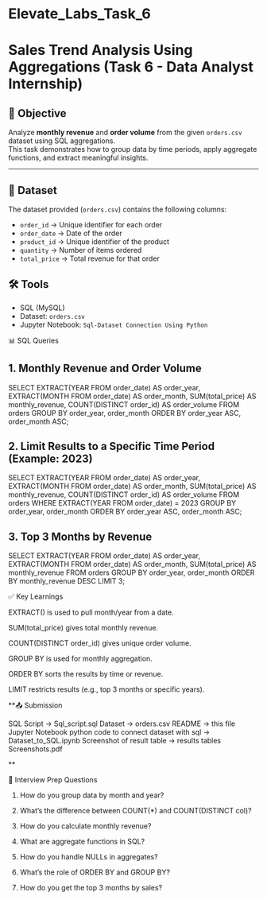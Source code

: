 # Elevate_Labs_Task_6
# Sales Trend Analysis Using Aggregations (Task 6 - Data Analyst Internship)

## 📌 Objective
Analyze **monthly revenue** and **order volume** from the given `orders.csv` dataset using SQL aggregations.  
This task demonstrates how to group data by time periods, apply aggregate functions, and extract meaningful insights.

---

## 📂 Dataset
The dataset provided (`orders.csv`) contains the following columns:

- `order_id` → Unique identifier for each order  
- `order_date` → Date of the order  
- `product_id` → Unique identifier of the product  
- `quantity` → Number of items ordered  
- `total_price` → Total revenue for that order  

## 🛠️ Tools
- SQL (MySQL)  
- Dataset: `orders.csv`
- Jupyter Notebook: `Sql-Dataset Connection Using Python`

📊 SQL Queries

## 1. Monthly Revenue and Order Volume

SELECT
    EXTRACT(YEAR FROM order_date) AS order_year,
    EXTRACT(MONTH FROM order_date) AS order_month,
    SUM(total_price) AS monthly_revenue,
    COUNT(DISTINCT order_id) AS order_volume
FROM orders
GROUP BY order_year, order_month
ORDER BY order_year ASC, order_month ASC;

## 2. Limit Results to a Specific Time Period (Example: 2023)

SELECT
    EXTRACT(YEAR FROM order_date) AS order_year,
    EXTRACT(MONTH FROM order_date) AS order_month,
    SUM(total_price) AS monthly_revenue,
    COUNT(DISTINCT order_id) AS order_volume
FROM orders
WHERE EXTRACT(YEAR FROM order_date) = 2023
GROUP BY order_year, order_month
ORDER BY order_year ASC, order_month ASC;


## 3. Top 3 Months by Revenue

SELECT
    EXTRACT(YEAR FROM order_date) AS order_year,
    EXTRACT(MONTH FROM order_date) AS order_month,
    SUM(total_price) AS monthly_revenue
FROM orders
GROUP BY order_year, order_month
ORDER BY monthly_revenue DESC
LIMIT 3;

✅ Key Learnings

EXTRACT() is used to pull month/year from a date.

SUM(total_price) gives total monthly revenue.

COUNT(DISTINCT order_id) gives unique order volume.

GROUP BY is used for monthly aggregation.

ORDER BY sorts the results by time or revenue.

LIMIT restricts results (e.g., top 3 months or specific years).

**📤 Submission

SQL Script → Sql_script.sql
Dataset → orders.csv
README → this file
Jupyter Notebook python code to connect dataset with sql → Dataset_to_SQL.ipynb
Screenshot of result table → results tables Screenshots.pdf

**

📌 Interview Prep Questions

1. How do you group data by month and year?

2. What’s the difference between COUNT(*) and COUNT(DISTINCT col)?

3. How do you calculate monthly revenue?

4. What are aggregate functions in SQL?

5. How do you handle NULLs in aggregates?

6. What’s the role of ORDER BY and GROUP BY?

7. How do you get the top 3 months by sales?
